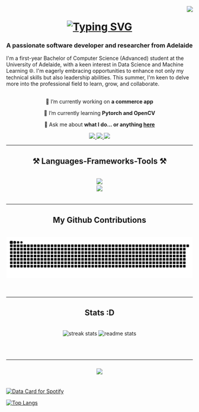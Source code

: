 <img align="right" src="https://img.shields.io/endpoint?url=https%3A%2F%2Fhits.dwyl.com%2Fkhanhgn%2Fkhanhgn.json%3Fcolor%3Dblue"/>

<h1 align="center">
   <a href="https://git.io/typing-svg"><img src="https://readme-typing-svg.demolab.com?font=Fira+Code&size=40&duration=3000&pause=300&color=000000&center=true&vCenter=true&width=435&lines=Hi+%F0%9F%91%8B;My+name+is+Khanh" alt="Typing SVG" /></a> 
</h1>
<h3 align="center">A passionate software developer and researcher from Adelaide</h3>
I'm a first-year Bachelor of Computer Science (Advanced) student at the University of Adelaide, with a keen interest in Data Science and Machine Learning 🌐. I'm eagerly embracing opportunities to enhance not only my technical skills but also leadership abilities. This summer, I'm keen to delve more into the professional field to learn, grow, and collaborate.

<br/>
<br/>
<div align="center">
 
 🔭 I’m currently working on **a commerce app**
 
 🌱 I’m currently learning **Pytorch and OpenCV**

 💬 Ask me about **what I do... or anything [here](https://github.com/khanhgn/khanhg/issues)**

 
 </div>
 
<div align="center"> 
  <a href="mailto:khanhgn@gmail.com">
    <img src="https://img.shields.io/badge/Gmail-333333?style=for-the-badge&logo=gmail&logoColor=red" />
  </a>
  <a href="https://www.linkedin.com/in/khanh-nguyen-58445a261/" target="_blank">
    <img src="https://img.shields.io/badge/LinkedIn-0077B5?style=for-the-badge&logo=linkedin&logoColor=white" target="_blank" />
  </a>
  <a href="https://github.com/khanhgn" target="_blank">
     <img src="https://img.shields.io/badge/Portfolio-FF5722?style=for-the-badge&logo=todoist&logoColor=white" target="_blank" /> <!-- sqlite, safari, google-chrome are other good icon options -->
  </a>
</div>

<hr/>
 
<h2 align="center">⚒️ Languages-Frameworks-Tools ⚒️</h2>
<br/>
<div align="center">
    <img src="https://skillicons.dev/icons?i=nodejs,github,python,javascript,typescript,express,firebase,mongodb,c,java" /><br>
    <img src="https://skillicons.dev/icons?i=react,r,bootstrap,mui,mysql,flask,html,css,vscode,figma,git" />
</div>

<br/>
<hr/>

<div align="center">
  <h2>My Github Contributions</h2>
  <br>
   <img alt="contribution graph" src="https://github.com/khanhgn/khanhgn/blob/output/github-contribution-grid-snake.svg"/>
  <br/><br/><br/>
</div>

<hr/>

<h2 align="center">Stats :D</h2>
<br>
<div align=center>
  <img width=390 src="https://github-readme-stats.vercel.app/api/top-langs/?username=khanhgn&layout=compact" alt="streak stats"/>
  <img width=430 src="https://streak-stats.demolab.com/?user=khanhgn" alt="readme stats" />
</div>

<br/><br/>
<hr/>

<h3 align="center">
    <img src="https://readme-typing-svg.herokuapp.com/?font=Righteous&size=25&center=true&vCenter=true&width=500&height=70&duration=4000&lines=Thanks+for+visiting!+✌️;+Shoot+me+a+message+on+Linkedin!;I'm+always+down+to+collab+:)">
</h3>

<br/>



<a href="https://data-card-for-spotify.herokuapp.com/card?user_id=a16sxvxovnkxicp34que0xqsa">
  <img src="https://data-card-for-spotify.herokuapp.com/api/card?user_id=a16sxvxovnkxicp34que0xqsa" alt="Data Card for Spotify">
</a>

[![Top Langs](https://github-readme-stats.vercel.app/api/top-langs/?username=khanhgn&layout=donut)](https://github.com/khanhgn/github-readme-stats)
<!--
**khanhgn/khanhgn** is a ✨ _special_ ✨ repository because its `README.md` (this file) appears on your GitHub profile.

Here are some ideas to get you started:

- 🔭 I’m currently working on ...
- 🌱 I’m currently learning ...
- 👯 I’m looking to collaborate on ...
- 🤔 I’m looking for help with ...
- 💬 Ask me about ...
- 📫 How to reach me: ...
- 😄 Pronouns: ...
- ⚡ Fun fact: ...
-->


